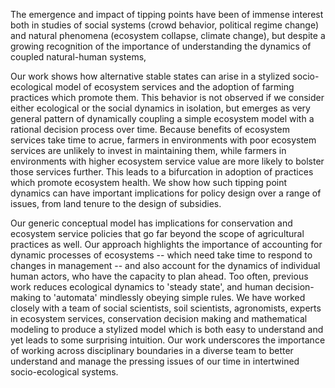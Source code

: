 

The emergence and impact of tipping points have been of immense interest both in studies of social systems (crowd behavior, political regime change) and natural phenomena (ecosystem collapse, climate change), but despite a growing recognition of the importance of understanding the dynamics of coupled natural-human systems,

Our work shows how alternative stable states can arise in a stylized socio-ecological model of ecosystem services and the adoption of farming practices which promote them.  This behavior is not observed if we consider either ecological
or the social dynamics in isolation, but emerges as very general pattern of dynamically coupling a simple ecosystem model with a rational decision process over time. Because benefits of ecosystem services take time to acrue, farmers in environments with poor ecosystem services are unlikely to invest in maintaining them, while farmers in environments with higher ecosystem service value are more likely to bolster those services further.  This leads to a bifurcation in adoption of practices which promote ecosystem health.  We show how such tipping point dynamics can have important implications for policy design over a range of issues, from land tenure to the design of subsidies.  

Our generic conceptual model has implications for conservation and ecosystem service policies that go far beyond the scope of agricultural practices as well.  Our approach highlights the importance of accounting for dynamic processes of ecosystems -- which need take time to respond to changes in management -- and also account for the dynamics of individual human actors, who have the capacity to plan ahead. Too often, previous work reduces ecological dynamics to 'steady state', and human decision-making to 'automata' mindlessly obeying simple rules.  We have worked closely with a team of social scientists, soil scientists, agronomists, experts in ecosystem services, conservation decision making  and mathematical modeling to produce a stylized model which is both easy to understand and yet leads to some surprising intuition.  Our work underscores the importance of working across disciplinary boundaries in a diverse team to better understand and manage the pressing issues of our time in intertwined socio-ecological systems.